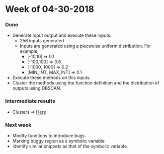 # Week of 04-30-2018

### Done
* Generate input output and execute these inputs.
  * 256 inputs generated
  * Inputs are generated using a piecewise uniform distribution. For example,
    * [-10,10] => 0.1
    * [-100,100] => 0.6
    * [-1000, 1000] => 0.2
    * [MIN_INT, MAX_INT] => 0.1
* Execute these methods on this inputs.
* Cluster the methods using the function definition and the distribution of outputs using DBSCAN. 

### Intermediate results
* Clusters => [Here](files/classcb7ce38404464479ad02259f69f2c16a.txt)

### Next week
* Modify functions to introduce bugs.
* Marking buggy region as a symbolic variable 
* Identify similar snippets as that of the symbolic variable. 
